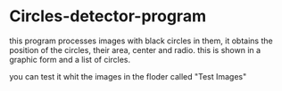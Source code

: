 # Circles-detector-program
this program processes images with black circles in them, 
it obtains the position of the circles, their area, center and radio. 
this is shown in a graphic form and a list of circles.

you can test it whit the images in the floder called "Test Images"
